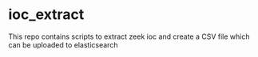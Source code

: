 # ioc_extract
This repo contains scripts to extract zeek ioc and create a CSV file which can be uploaded to elasticsearch
